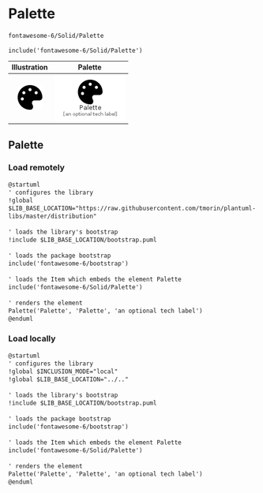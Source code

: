 # Palette


```text
fontawesome-6/Solid/Palette
```

```text
include('fontawesome-6/Solid/Palette')
```



| Illustration | Palette |
| :---: | :---: |
| ![illustration for Illustration](../../fontawesome-6/Solid/Palette.png) | ![illustration for Palette](../../fontawesome-6/Solid/Palette.Local.png) |




## Palette

### Load remotely
```plantuml
@startuml
' configures the library
!global $LIB_BASE_LOCATION="https://raw.githubusercontent.com/tmorin/plantuml-libs/master/distribution"

' loads the library's bootstrap
!include $LIB_BASE_LOCATION/bootstrap.puml

' loads the package bootstrap
include('fontawesome-6/bootstrap')

' loads the Item which embeds the element Palette
include('fontawesome-6/Solid/Palette')

' renders the element
Palette('Palette', 'Palette', 'an optional tech label')
@enduml
```

### Load locally
```plantuml
@startuml
' configures the library
!global $INCLUSION_MODE="local"
!global $LIB_BASE_LOCATION="../.."

' loads the library's bootstrap
!include $LIB_BASE_LOCATION/bootstrap.puml

' loads the package bootstrap
include('fontawesome-6/bootstrap')

' loads the Item which embeds the element Palette
include('fontawesome-6/Solid/Palette')

' renders the element
Palette('Palette', 'Palette', 'an optional tech label')
@enduml
```

